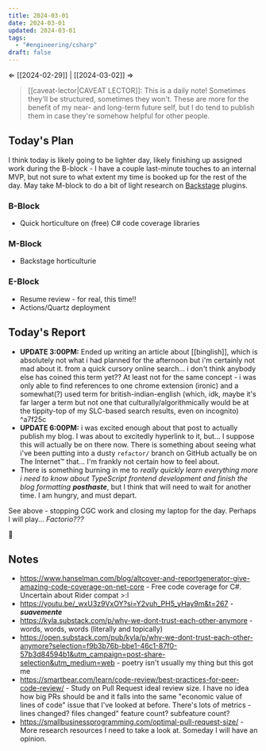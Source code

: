 ```yaml
---
title: 2024-03-01
date: 2024-03-01
updated: 2024-03-01
tags:
  - "#engineering/csharp"
draft: false
---
```

⇐ [[2024-02-29]] | [[2024-03-02]] ⇒

> [[caveat-lector|CAVEAT LECTOR]]: This is a daily note! Sometimes they'll be structured, sometimes they won't. These are more for the benefit of my near- and long-term future self, but I do tend to publish them in case they're somehow helpful for other people.

## Today's Plan

I think today is likely going to be lighter day, likely finishing up assigned work during the B-block - I have a couple last-minute touches to an internal MVP, but not sure to what extent my time is booked up for the rest of the day. May take M-block to do a bit of light research on [Backstage](https://backstage.io/) plugins.

### B-Block

-  Quick horticulture on (free) C# code coverage libraries

### M-Block

- Backstage horticulturie

### E-Block

- Resume review - for real, this time!!
- Actions/Quartz deployment

## Today's Report

- **UPDATE 3:00PM:** Ended up writing an article about [[binglish]], which is absolutely not what i had planned for the afternoon but i'm certainly not mad about it. from a quick cursory online search... i don't think anybody else has coined this term yet?? At least not for the same concept - i was only able to find references to one chrome extension (ironic) and a somewhat(?) used term for british-indian-english (which, idk, maybe it's far larger a term but not one that culturally/algorithmically would be at the tippity-top of my SLC-based search results, even on incognito) ^a7f25c
- **UPDATE 6:00PM:** i was excited enough about that post to actually publish my blog. I was about to excitedly hyperlink to it, but... I suppose this will actually be on there now. There is something about seeing what i've been putting into a dusty `refactor/` branch on GitHub actually be on The Internet™ that... I'm frankly not certain how to feel about.
- There is something burning in me to *really quickly learn everything more i need to know about TypeScript frontend development and finish the blog formatting **posthaste***, but I think that will need to wait for another time. I am hungry, and must depart.

See above - stopping CGC work and closing my laptop for the day. Perhaps I will play... *Factorio???*

🫡

## Notes

- https://www.hanselman.com/blog/altcover-and-reportgenerator-give-amazing-code-coverage-on-net-core - Free code coverage for C#. Uncertain about Rider compat >:l
- https://youtu.be/_wxU3z9VxOY?si=Y2vuh_PH5_yHay9m&t=267 - ***suavemente***
- https://kyla.substack.com/p/why-we-dont-trust-each-other-anymore - words, words, words (literally and topically)
- https://open.substack.com/pub/kyla/p/why-we-dont-trust-each-other-anymore?selection=f9b3b76b-bbe1-46c1-87f0-57b3d84594b1&utm_campaign=post-share-selection&utm_medium=web - poetry isn't usually my thing but this got me
- https://smartbear.com/learn/code-review/best-practices-for-peer-code-review/ - Study on Pull Request ideal review size. I have no idea how big PRs should be and it falls into the same "economic value of lines of code" issue that I've looked at before. There's lots of metrics - lines changed? files changed" feature count? subfeature count?
- https://smallbusinessprogramming.com/optimal-pull-request-size/ - More research resources I need to take a look at. Someday I will have an opinion.